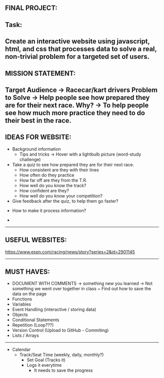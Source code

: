 FINAL PROJECT:
--------------
Task:
-----
Create an interactive website using javascript, html, and css that processes data to solve a real, non-trivial problem for a targeted set of users.
----------------------------------------------------------------------------
MISSION STATEMENT:
------------------
Target Audience -> Racecar/kart drivers
Problem to Solve -> Help people see how prepared they are for their next race.
Why? -> To help people see how much more practice they need to do their best in the race.
----------------------------------------------------------------------------
IDEAS FOR WEBSITE:
------
- Background information
    - Tips and tricks -> Hover with a lightbulb picture (word-study challenge)
- Take a quiz to see how prepared they are for their next race.
    - How consistent are they with their lines
    - How often do they practice
    - How far off are they from the T.R.
    - How well do you know the track?
    - How confident are they?
    - How well do you know your competition?
- Give feedback after the quiz, to help them go faster?
* How to make it process information?
- 
-----------------------------------------------------------------------------
USEFUL WEBSITES:
----------------
https://www.espn.com/racing/news/story?series=2&id=2901145

----------------------------------------------------------------------------
MUST HAVES:
-----------
* DOCUMENT WITH COMMENTS -> something new you learned
    -> Not something we went over together in class
        ~ Find out how to save the data on the page
* Functions
* Variables
* Event Handling (interactive / storing data)
* Objects
* Conditional Statements
* Repetition (Loop???)
* Version Control (Upload to GitHub - Commiting)
* Lists / Arrays
------------------------------------------------------------------------------
- Calendar
    - Track/Seat Time (weekly, daily, monthly?)
        - Set Goal (Tracks it)
        - Logs it everytime
            - It needs to save the progress